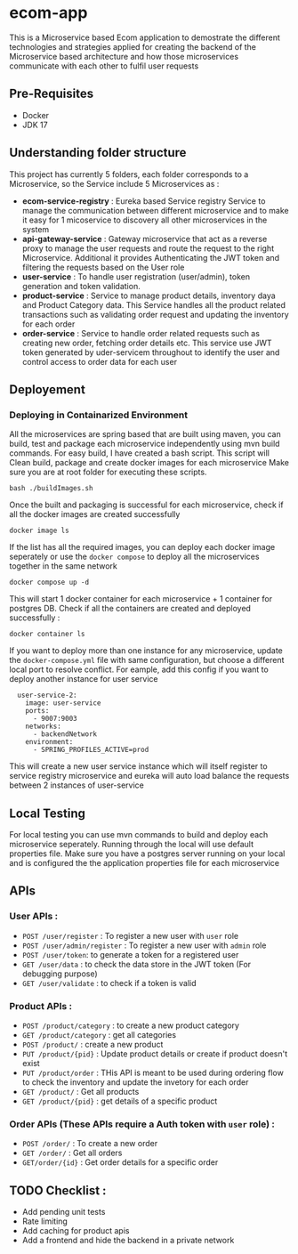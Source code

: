 # ecom-app
This is a Microservice based Ecom application to demostrate the different technologies and strategies applied for creating the backend of the Microservice based architecture and how those microservices communicate with each other to fulfil user requests

## Pre-Requisites
* Docker
* JDK 17

## Understanding folder structure
This project has currently 5 folders, each folder corresponds to a Microservice, so the Service include 5 Microservices as :
* **ecom-service-registry** : Eureka based Service registry Service to manage the communication between different microservice and to make it easy for 1 micoservice to discovery all other microservices in the system
* **api-gateway-service** : Gateway microservice that act as a reverse proxy to manage the user requests and route the request to the right Microservice. Additional it provides Authenticating the JWT token and filtering the requests based on the User role
* **user-service** : To handle user registration (user/admin), token generation and token validation.
* **product-service** : Service to manage product details, inventory daya and Product Category data. This Service handles all the product related transactions such as validating order request and updating the inventory for each order
* **order-service** : Service to handle order related requests such as creating new order, fetching order details etc. This service use JWT token generated by uder-servicem throughout to identify the user and control access to order data for each user

## Deployement
### Deploying in Containarized Environment
All the microservices are spring based that are built using maven, you can build, test and package each microservice independently using mvn build commands. For easy build, I have created a bash script. This script will Clean build, package and create docker images for each microservice
Make sure you are at root folder for executing these scripts.
```
bash ./buildImages.sh
```
Once the built and packaging is successful for each microservice, check if all the docker images are created successfully
```
docker image ls
```
If the list has all the required images, you can deploy each docker image seperately or use the `docker compose` to deploy all the microservices together in the same network
```
docker compose up -d
```
This will start 1 docker container for each microservice + 1 container for postgres DB. Check if all the containers are created and deployed successfully :
```
docker container ls
```
If you want to deploy more than one instance for any microservice, update the `docker-compose.yml` file with same configuration, but choose a different local port to resolve conflict. For eample, add this config if you want to deploy another instance for user service 
```
  user-service-2:
    image: user-service
    ports:
      - 9007:9003
    networks: 
      - backendNetwork
    environment:
      - SPRING_PROFILES_ACTIVE=prod
```
This will create a new user service instance which will itself register to service registry microservice and eureka will auto load balance the requests between 2 instances of user-service

## Local Testing
For local testing you can use mvn commands to build and deploy each microservice seperately. Running through the local will use default properties file. Make sure you have a postgres server running on your local and is configured the the application properties file for each microservice

## APIs
### User APIs :
* `POST /user/register` : To register a new user with `user` role
* `POST /user/admin/register` : To register a new user with `admin` role
* `POST /user/token`: to generate a token for a registered user
* `GET /user/data` : to check the data store in the JWT token (For debugging purpose)
* `GET /user/validate` : to check if a token is valid

### Product APIs :
* `POST /product/category` : to create a new product category
* `GET /product/category` : get all categories
* `POST /product/` : create a new product
* `PUT /product/{pid}` : Update product details or create if product doesn't exist
* `PUT /product/order` : THis API is meant to be used during ordering flow to check the inventory and update the invetory for each order
* `GET /product/` : Get all products
* `GET /product/{pid}` : get details of a specific product

### Order APIs (These APIs require a Auth token with `user` role) :
* `POST /order/` : To create a new order
* `GET /order/` : Get all orders
* `GET/order/{id}` :  Get order details for a specific order

## TODO Checklist :
* Add pending unit tests
* Rate limiting
* Add caching for product apis
* Add a frontend and hide the backend in a private network
